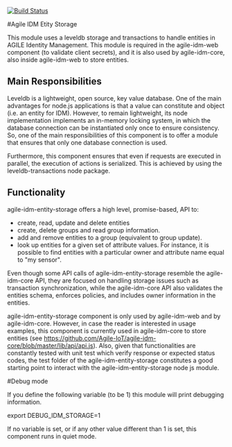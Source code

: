 [![Build Status](https://travis-ci.org/Agile-IoT/agile-idm-entity-storage.svg?branch=master)](https://travis-ci.org/Agile-IoT/agile-idm-entity-storage)

#Agile IDM Etity Storage

This module uses a leveldb storage and transactions to handle entities in AGILE Identity Management. This module is required in the agile-idm-web component (to validate client secrets), and it is also used by agile-idm-core, also inside agile-idm-web to store entities.

## Main Responsibilities

Leveldb is a lightweight, open source, key value database. One of the main advantages for node.js applications is that a value can constitute and object (i.e. an entity for IDM). However, to remain lightweight, its node implementation implements an in-memory locking system, in which the database connection can be instantiated only once to ensure consistency. So, one of the main responsibilities of this component is to offer a module that ensures that only one database connection is used.

Furthermore, this component ensures that even if requests are executed in parallel, the execution of actions is serialized. This is achieved by using the leveldb-transactions node package.

## Functionality

agile-idm-entity-storage offers a high level, promise-based, API to:
* create, read, update and delete entities
* create, delete groups and read group information.
* add and remove entities to a group (equivalent to group update).
* look up entities for a given set of attribute values. For instance, it is possible to find entities with a particular owner and attribute name equal to "my sensor".

Even though some API calls of agile-idm-entity-storage resemble the agile-idm-core API, they are focused on handling storage issues such as transaction synchronization, while the agile-idm-core API also validates the entities schema, enforces policies, and includes owner information in the entities.

agile-idm-entity-storage component is only used by agile-idm-web and by agile-idm-core. However,  in case the reader is interested in usage examples, this component is currently used in agile-idm-core to store entities (see https://github.com/Agile-IoT/agile-idm-core/blob/master/lib/api/api.js). Also, given that functionalities are constantly tested with unit test which verify response or expected status codes, the test folder of the agile-idm-entity-storage constitutes a good  starting point to interact with the agile-idm-entity-storage node js module.

#Debug mode

If you define the following variable (to be 1) this module will print debugging information.

export DEBUG_IDM_STORAGE=1

If no variable is set, or if any other value different than 1 is set, this component runs in quiet mode.
